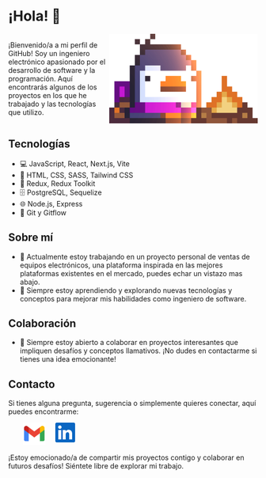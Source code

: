 # ¡Hola! 👋

<div style="display: flex; gap: 5px;">
  <p style="width: 800px; margin-right: auto;">¡Bienvenido/a a mi perfil de GitHub! Soy un ingeniero electrónico apasionado por el desarrollo de software y la programación. Aquí encontrarás algunos de los proyectos en los que he trabajado y las tecnologías que utilizo.</p>
  <img src="./images/Fire.gif" alt="Descripción de la imagen" width="300px">
</div>

## Tecnologías

- 💻 JavaScript, React, Next.js, Vite
- 🎨 HTML, CSS, SASS, Tailwind CSS
- 🚀 Redux, Redux Toolkit
- 🗄️ PostgreSQL, Sequelize
- 🌐 Node.js, Express
- 📡 Git y Gitflow

## Sobre mí

- 🔭 Actualmente estoy trabajando en un proyecto personal de ventas de equipos electrónicos, una plataforma inspirada en las mejores plataformas existentes en el mercado, puedes echar un vistazo mas abajo.
- 🌱 Siempre estoy aprendiendo y explorando nuevas tecnologías y conceptos para mejorar mis habilidades como ingeniero de software.

## Colaboración

- 👯 Siempre estoy abierto a colaborar en proyectos interesantes que impliquen desafíos y conceptos llamativos. ¡No dudes en contactarme si tienes una idea emocionante!

## Contacto

Si tienes alguna pregunta, sugerencia o simplemente quieres conectar, aquí puedes encontrarme:



<div style="display: flex; gap: 20px; margin-left: 30px;">
  <a href="mailto:danylatta1433@gmail.com">
    <img src="./images/icons/gmail.png" alt="Gmail" width="45px" height="45px">
  </a>
  <a href="https://www.linkedin.com/in/lattadaniel/">
    <img src="./images/icons/linkedin.png" alt="LinkedIn" width="40px" height="40px">
  </a>
</div>

¡Estoy emocionado/a de compartir mis proyectos contigo y colaborar en futuros desafíos! Siéntete libre de explorar mi trabajo.
